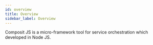 ```yaml
---
id: overview
title: Overview
sidebar_label: Overview
---
```


Composit JS is a micro-framework tool for service orchestration which developed in Node JS.